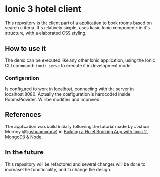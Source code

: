 # Ionic 3 hotel client
This repository is the client part of a application to book rooms based on search criteria.
It's relatively simple, uses basic Ionic components in it's structure, with a elaborated CSS styling.

## How to use it
The demo can be executed like any other Ionic application, using the Ionic CLI command: `ionic serve` to execute it in development mode.

### Configuration
Is configured to work in localhost, connecting with the server in localhost:8080. Actually the configuration is hardcoded inside RoomsProvider.
Will be modified and improved.

## References
The application was build initially following the tutorial made by Joshua Morony 
([@joshuamorony](https://github.com/joshuamorony)) in 
[Building a Hotel Booking App with Ionic 2, MongoDB & Node](https://www.joshmorony.com/building-a-hotel-booking-app-with-ionic-2-mongodb-node/).

## In the future
This repository will be refactored and several changes will be done to increase the functionality, and to change the design.